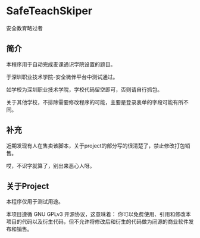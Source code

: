 # SafeTeachSkiper

安全教育略过者

## 简介

本程序用于自动完成麦课通识学院设置的题目。

于深圳职业技术学院-安全微伴平台中测试通过。

如学校为深圳职业技术学院，学校代码留空即可，否则请自行抓包。

关于其他学校，不排除需要修改程序的可能，主要是登录表单的字段可能有所不同。

## 补充

近期发现有人在售卖该脚本，关于project的部分写的很清楚了，禁止修改打包销售。

哎，不识字就算了，别出来恶心人呀。

## 关于Project

本程序仅用于测试用途。

本项目遵循 GNU GPLv3 开源协议，这意味着：
你可以免费使用、引用和修改本项目的代码以及衍生代码，但不允许将修改后和衍生的代码做为闭源的商业软件发布和销售。
